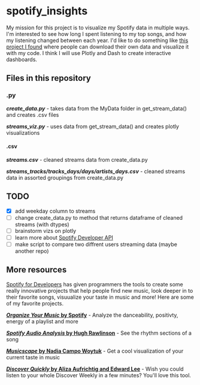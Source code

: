 # spotify_insights

My mission for this project is to visualize my Spotify data in multiple ways. I'm interested to see how long I spent listening to my top songs, and how my listening changed between each year. I'd like to do something like [this project I found](https://github.com/luka1199/geo-heatmap) where people can download their own data and visualize it with my code. I think I will use Plotly and Dash to create interactive dashboards.

## Files in this repository

### .py

__*create_data.py*__ - takes data from the MyData folder in get_stream_data() and creates .csv files

__*streams_viz.py*__ - uses data from get_stream_data() and creates plotly visualizations

#### .csv

__*streams.csv*__ - cleaned streams data from create_data.py

__*streams_tracks/tracks_days/days/artists_days.csv*__ - cleaned streams data in assorted groupings from create_data.py

## TODO

- [x] add weekday column to streams
- [ ] change create_data.py to method that returns dataframe of cleaned streams (with dtypes)
- [ ] brainstorm vizs on plotly
- [ ] learn more about [Spotify Developer API](https://developer.spotify.com/)
- [ ] make script to compare two diffrent users streaming data (maybe another repo)

## More resources

[Spotify for Developers](https://developer.spotify.com/discover/) has given programmers the tools to create some really innovative projects that help people find new music, look deeper in to their favorite songs, visuualize your taste in music and more! Here are some of my favorite projects.

[__*Organize Your Music* by Spotify__](http://organizeyourmusic.playlistmachinery.com/) - Analyze the danceability, positivty, energy of a playlist and more

[__*Spotify Audio Analysis* by Hugh Rawlinson__](https://spotify-audio-analysis.glitch.me/) - See the rhythm sections of a song

[__*Musicscape* by Nadia Campo Woytuk__](https://musicscapes.herokuapp.com/) - Get a cool visualization of your current taste in music

[__*Discover Quickly* by Aliza Aufrichtig and Edward Lee__](https://discoverquickly.com/) - Wish you could listen to your whole Discover Weekly in a few minutes? You'll love this tool.
